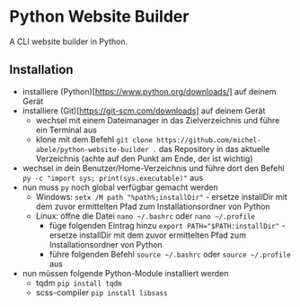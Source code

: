 # Python Website Builder
A CLI website builder in Python.

## Installation
- installiere (Python)[https://www.python.org/downloads/] auf deinem Gerät
- installiere (Git)[https://git-scm.com/downloads] auf deinem Gerät
    - wechsel mit einem Dateimanager in das Zielverzeichnis und führe ein Terminal aus
    - klone mit dem Befehl `git clone https://github.com/michel-abele/python-website-builder .` das Repository in das aktuelle Verzeichnis (achte auf den Punkt am Ende, der ist wichtig)
- wechsel in dein Benutzer/Home-Verzeichnis und führe dort den Befehl `py -c "import sys; print(sys.executable)"` aus
- nun muss `py` noch global verfügbar gemacht werden
    - Windows: `setx /M path "%path%;installDir"` - ersetze installDir mit dem zuvor ermittelten Pfad zum Installationsordner von Python
    - Linux: öffne die Datei `nano ~/.bashrc` oder `nano ~/.profile`
        - füge folgenden Eintrag hinzu `export PATH="$PATH:installDir"` - ersetze installDir mit dem zuvor ermittelten Pfad zum Installationsordner von Python
        - führe folgenden Befehl `source ~/.bashrc` oder `source ~/.profile` aus
- nun müssen folgende Python-Module installiert werden
    - tqdm `pip install tqdm`
    - scss-compiler `pip install libsass`
    